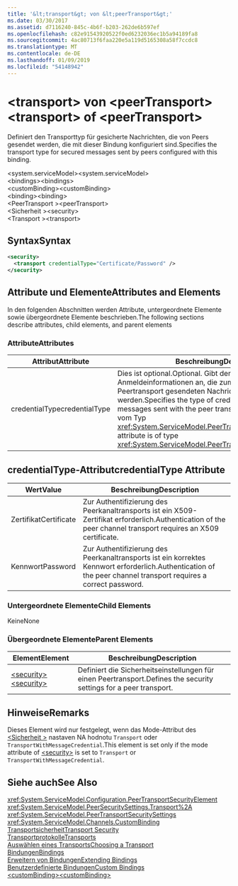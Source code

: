 ```yaml
---
title: '&lt;transport&gt; von &lt;peerTransport&gt;'
ms.date: 03/30/2017
ms.assetid: d7116240-845c-4b6f-b203-262de6b597ef
ms.openlocfilehash: c82e91543920522f0ed6232036ec1b5a94189fa8
ms.sourcegitcommit: 4ac80713f6faa220e5a119d5165308a58f7ccdc8
ms.translationtype: MT
ms.contentlocale: de-DE
ms.lasthandoff: 01/09/2019
ms.locfileid: "54148942"
---
```

# <a name="lttransportgt-of-ltpeertransportgt"></a><span data-ttu-id="89403-102">&lt;transport&gt; von &lt;peerTransport&gt;</span><span class="sxs-lookup"><span data-stu-id="89403-102">&lt;transport&gt; of &lt;peerTransport&gt;</span></span>
<span data-ttu-id="89403-103">Definiert den Transporttyp für gesicherte Nachrichten, die von Peers gesendet werden, die mit dieser Bindung konfiguriert sind.</span><span class="sxs-lookup"><span data-stu-id="89403-103">Specifies the transport type for secured messages sent by peers configured with this binding.</span></span>  
  
 <span data-ttu-id="89403-104">\<system.serviceModel></span><span class="sxs-lookup"><span data-stu-id="89403-104">\<system.serviceModel></span></span>  
<span data-ttu-id="89403-105">\<bindings></span><span class="sxs-lookup"><span data-stu-id="89403-105">\<bindings></span></span>  
<span data-ttu-id="89403-106">\<customBinding></span><span class="sxs-lookup"><span data-stu-id="89403-106">\<customBinding></span></span>  
<span data-ttu-id="89403-107">\<binding></span><span class="sxs-lookup"><span data-stu-id="89403-107">\<binding></span></span>  
<span data-ttu-id="89403-108">\<PeerTransport ></span><span class="sxs-lookup"><span data-stu-id="89403-108">\<peerTransport></span></span>  
<span data-ttu-id="89403-109">\<Sicherheit ></span><span class="sxs-lookup"><span data-stu-id="89403-109">\<security></span></span>  
<span data-ttu-id="89403-110">\<Transport ></span><span class="sxs-lookup"><span data-stu-id="89403-110">\<transport></span></span>  
  
## <a name="syntax"></a><span data-ttu-id="89403-111">Syntax</span><span class="sxs-lookup"><span data-stu-id="89403-111">Syntax</span></span>  
  
```xml  
<security>
  <transport credentialType="Certificate/Password" />
</security>
```  
  
## <a name="attributes-and-elements"></a><span data-ttu-id="89403-112">Attribute und Elemente</span><span class="sxs-lookup"><span data-stu-id="89403-112">Attributes and Elements</span></span>  
 <span data-ttu-id="89403-113">In den folgenden Abschnitten werden Attribute, untergeordnete Elemente sowie übergeordnete Elemente beschrieben.</span><span class="sxs-lookup"><span data-stu-id="89403-113">The following sections describe attributes, child elements, and parent elements</span></span>  
  
### <a name="attributes"></a><span data-ttu-id="89403-114">Attribute</span><span class="sxs-lookup"><span data-stu-id="89403-114">Attributes</span></span>  
  
|<span data-ttu-id="89403-115">Attribut</span><span class="sxs-lookup"><span data-stu-id="89403-115">Attribute</span></span>|<span data-ttu-id="89403-116">Beschreibung</span><span class="sxs-lookup"><span data-stu-id="89403-116">Description</span></span>|  
|---------------|-----------------|  
|<span data-ttu-id="89403-117">credentialType</span><span class="sxs-lookup"><span data-stu-id="89403-117">credentialType</span></span>|<span data-ttu-id="89403-118">Dies ist optional.</span><span class="sxs-lookup"><span data-stu-id="89403-118">Optional.</span></span> <span data-ttu-id="89403-119">Gibt den Typ von Anmeldeinformationen an, die zum Überprüfen von über den Peertransport gesendeten Nachrichten verwendet werden.</span><span class="sxs-lookup"><span data-stu-id="89403-119">Specifies the type of credentials used to verify messages sent with the peer transport.</span></span> <span data-ttu-id="89403-120">Dieses Attribut ist vom Typ <xref:System.ServiceModel.PeerTransportCredentialType>.</span><span class="sxs-lookup"><span data-stu-id="89403-120">This attribute is of type <xref:System.ServiceModel.PeerTransportCredentialType>.</span></span>|  
  
## <a name="credentialtype-attribute"></a><span data-ttu-id="89403-121">credentialType-Attribut</span><span class="sxs-lookup"><span data-stu-id="89403-121">credentialType Attribute</span></span>  
  
|<span data-ttu-id="89403-122">Wert</span><span class="sxs-lookup"><span data-stu-id="89403-122">Value</span></span>|<span data-ttu-id="89403-123">Beschreibung</span><span class="sxs-lookup"><span data-stu-id="89403-123">Description</span></span>|  
|-----------|-----------------|  
|<span data-ttu-id="89403-124">Zertifikat</span><span class="sxs-lookup"><span data-stu-id="89403-124">Certificate</span></span>|<span data-ttu-id="89403-125">Zur Authentifizierung des Peerkanaltransports ist ein X509-Zertifikat erforderlich.</span><span class="sxs-lookup"><span data-stu-id="89403-125">Authentication of the peer channel transport requires an X509 certificate.</span></span>|  
|<span data-ttu-id="89403-126">Kennwort</span><span class="sxs-lookup"><span data-stu-id="89403-126">Password</span></span>|<span data-ttu-id="89403-127">Zur Authentifizierung des Peerkanaltransports ist ein korrektes Kennwort erforderlich.</span><span class="sxs-lookup"><span data-stu-id="89403-127">Authentication of the peer channel transport requires a correct password.</span></span>|  
  
### <a name="child-elements"></a><span data-ttu-id="89403-128">Untergeordnete Elemente</span><span class="sxs-lookup"><span data-stu-id="89403-128">Child Elements</span></span>  
 <span data-ttu-id="89403-129">Keine</span><span class="sxs-lookup"><span data-stu-id="89403-129">None</span></span>  
  
### <a name="parent-elements"></a><span data-ttu-id="89403-130">Übergeordnete Elemente</span><span class="sxs-lookup"><span data-stu-id="89403-130">Parent Elements</span></span>  
  
|<span data-ttu-id="89403-131">Element</span><span class="sxs-lookup"><span data-stu-id="89403-131">Element</span></span>|<span data-ttu-id="89403-132">Beschreibung</span><span class="sxs-lookup"><span data-stu-id="89403-132">Description</span></span>|  
|-------------|-----------------|  
|[<span data-ttu-id="89403-133">\<security></span><span class="sxs-lookup"><span data-stu-id="89403-133">\<security></span></span>](../../../../../docs/framework/configure-apps/file-schema/wcf/security-of-peertransport.md)|<span data-ttu-id="89403-134">Definiert die Sicherheitseinstellungen für einen Peertransport.</span><span class="sxs-lookup"><span data-stu-id="89403-134">Defines the security settings for a peer transport.</span></span>|  
  
## <a name="remarks"></a><span data-ttu-id="89403-135">Hinweise</span><span class="sxs-lookup"><span data-stu-id="89403-135">Remarks</span></span>  
 <span data-ttu-id="89403-136">Dieses Element wird nur festgelegt, wenn das Mode-Attribut des [ \<Sicherheit >](../../../../../docs/framework/configure-apps/file-schema/wcf/security-of-peertransport.md) nastaven NA hodnotu `Transport` oder `TransportWithMessageCredential`.</span><span class="sxs-lookup"><span data-stu-id="89403-136">This element is set only if the mode attribute of [\<security>](../../../../../docs/framework/configure-apps/file-schema/wcf/security-of-peertransport.md) is set to `Transport` or `TransportWithMessageCredential`.</span></span>  
  
## <a name="see-also"></a><span data-ttu-id="89403-137">Siehe auch</span><span class="sxs-lookup"><span data-stu-id="89403-137">See Also</span></span>  
 <xref:System.ServiceModel.Configuration.PeerTransportSecurityElement>  
 <xref:System.ServiceModel.PeerSecuritySettings.Transport%2A>  
 <xref:System.ServiceModel.PeerTransportSecuritySettings>  
 <xref:System.ServiceModel.Channels.CustomBinding>  
 [<span data-ttu-id="89403-138">Transportsicherheit</span><span class="sxs-lookup"><span data-stu-id="89403-138">Transport Security</span></span>](../../../../../docs/framework/wcf/feature-details/transport-security.md)  
 [<span data-ttu-id="89403-139">Transportprotokolle</span><span class="sxs-lookup"><span data-stu-id="89403-139">Transports</span></span>](../../../../../docs/framework/wcf/feature-details/transports.md)  
 [<span data-ttu-id="89403-140">Auswählen eines Transports</span><span class="sxs-lookup"><span data-stu-id="89403-140">Choosing a Transport</span></span>](../../../../../docs/framework/wcf/feature-details/choosing-a-transport.md)  
 [<span data-ttu-id="89403-141">Bindungen</span><span class="sxs-lookup"><span data-stu-id="89403-141">Bindings</span></span>](../../../../../docs/framework/wcf/bindings.md)  
 [<span data-ttu-id="89403-142">Erweitern von Bindungen</span><span class="sxs-lookup"><span data-stu-id="89403-142">Extending Bindings</span></span>](../../../../../docs/framework/wcf/extending/extending-bindings.md)  
 [<span data-ttu-id="89403-143">Benutzerdefinierte Bindungen</span><span class="sxs-lookup"><span data-stu-id="89403-143">Custom Bindings</span></span>](../../../../../docs/framework/wcf/extending/custom-bindings.md)  
 [<span data-ttu-id="89403-144">\<customBinding></span><span class="sxs-lookup"><span data-stu-id="89403-144">\<customBinding></span></span>](../../../../../docs/framework/configure-apps/file-schema/wcf/custombinding.md)
